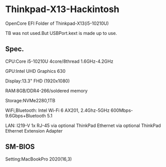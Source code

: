 # Thinkpad-X13-Hackintosh
OpenCore EFI Folder of Thinkpad-X13(i5-10210U)

TB was not used.But USBPort.kext is made up to use.

## Spec.
CPU:Core i5-10210U 4core/8thread 1.6GHz-4.2GHz

GPU:Intel UHD Graphics 630

Display:13.3" FHD (1920x1080)

RAM:8GB/DDR4-266/soldered memory

Storage:NVMe2280,1TB

WiFi,Bluetooth: Intel Wi-Fi 6 AX201, 2.4Ghz-5GHz 600Mbps-9.6Gbps+Bluetooth 5.1

LAN: I219-V 1x RJ-45 via optional ThinkPad Ethernet via optional ThinkPad Ethernet Extension Adapter

## SM-BIOS

Setting:MacBookPro 2020(16,3)
